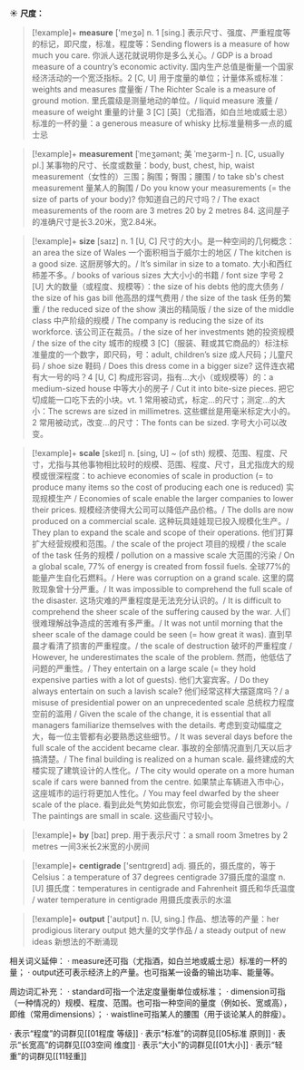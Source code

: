 ☀ <span class="category">**尺度：**</span>
>[!example]+ <span class="vocabulary">**measure**</span> ['meӡə] 
> <span class="definition">n. 1 [sing.] 表示尺寸、强度、严重程度等的标记，即尺度，标准，程度等：</span>Sending flowers is a measure of how much you care. 你派人送花就说明你是多么关心。/ GDP is a broad measure of a country’s economic activity. 国内生产总值是衡量一个国家经济活动的一个宽泛指标。<span class="definition">2 [C, U] 用于度量的单位；计量体系或标准：</span>weights and measures 度量衡 / The Richter Scale is a measure of ground motion. 里氏震级是测量地动的单位。/ liquid measure 液量 / measure of weight 重量的计量 <span class="definition">3 [C] [英]（尤指酒，如白兰地或威士忌）标准的一杯的量：</span>a generous measure of whisky 比标准量稍多一点的威士忌
           
>[!example]+ <span class="vocabulary">**measurement**</span> [ˈmeʒəmənt; 美 ˈmeʒərm-]
> <span class="definition">n. [C, usually pl.] 某事物的尺寸、长度或数量：</span>body, bust, chest, hip, waist measurement（女性的）三围；胸围；臀围；腰围 / to take sb's chest measurement 量某人的胸围 / Do you know your measurements (= the size of parts of your body)? 你知道自己的尺寸吗？/ The exact measurements of the room are 3 metres 20 by 2 metres 84. 这间屋子的准确尺寸是长3.20米，宽2.84米。
           
>[!example]+ <span class="vocabulary">**size**</span> [saɪz] 
> <span class="definition">n. 1 [U, C] 尺寸的大小。是一种空间的几何概念：</span>an area the size of Wales 一个面积相当于威尔士的地区 / The kitchen is a good size. 这厨房够大的。/ It’s similar in size to a tomato. 大小和西红柿差不多。/ books of various sizes 大大小小的书籍 / font size 字号 <span class="definition">2 [U] 大的数量（或程度、规模等）：</span>the size of his debts 他的庞大债务 / the size of his gas bill 他高昂的煤气费用 / the size of the task 任务的繁重 / the reduced size of the show 演出的精简版 / the size of the middle class 中产阶级的规模 / The company is reducing the size of its workforce. 该公司正在裁员。/ the size of her investments 她的投资规模 / the size of the city 城市的规模 <span class="definition">3 [C]（服装、鞋或其它商品的）标注标准量度的一个数字，即尺码，号：</span>adult, children’s size 成人尺码；儿童尺码 / shoe size 鞋码 / Does this dress come in a bigger size? 这件连衣裙有大一号的吗？<span class="definition">4 [U, C] 构成形容词，指有…大小（或规模等）的：</span>a medium-sized house 中等大小的房子 / Cut it into bite-size pieces. 把它切成能一口吃下去的小块。<span class="definition">vt. 1 常用被动式，标定…的尺寸；测定…的大小：</span>The screws are sized in millimetres. 这些螺丝是用毫米标定大小的。<span class="definition">2 常用被动式，改变…的尺寸：</span>The fonts can be sized. 字号大小可以改变。
           
>[!example]+ <span class="vocabulary">**scale**</span> [skeɪl]
> <span class="definition">n. [sing, U] ~ (of sth) 规模、范围、程度、尺寸，尤指与其他事物相比较时的规模、范围、程度、尺寸，且尤指庞大的规模或很深程度：</span>to achieve economies of scale in production (= to produce many items so the cost of producing each one is reduced) 实现规模生产 / Economies of scale enable the larger companies to lower their prices. 规模经济使得大公司可以降低产品价格。/ The dolls are now produced on a commercial scale. 这种玩具娃娃现已投入规模化生产。/ They plan to expand the scale and scope of their operations. 他们打算扩大经营规模和范围。/ the scale of the project 项目的规模 / the scale of the task 任务的规模 / pollution on a massive scale 大范围的污染 / On a global scale, 77% of energy is created from fossil fuels. 全球77%的能量产生自化石燃料。/ Here was corruption on a grand scale. 这里的腐败现象曾十分严重。/ It was impossible to comprehend the full scale of the disaster. 这场灾难的严重程度是无法充分认识的。/ It is difficult to comprehend the sheer scale of the suffering caused by the war. 人们很难理解战争造成的苦难有多严重。/ It was not until morning that the sheer scale of the damage could be seen (= how great it was). 直到早晨才看清了损害的严重程度。/ the scale of destruction 破坏的严重程度 / However, he underestimates the scale of the problem. 然而，他低估了问题的严重性。/ They entertain on a large scale (= they hold expensive parties with a lot of guests). 他们大宴宾客。/ Do they always entertain on such a lavish scale? 他们经常这样大摆筵席吗？/ a misuse of presidential power on an unprecedented scale 总统权力程度空前的滥用 / Given the scale of the change, it is essential that all managers familiarize themselves with the details. 考虑到变动幅度之大，每一位主管都有必要熟悉这些细节。/ It was several days before the full scale of the accident became clear. 事故的全部情况直到几天以后才搞清楚。/ The final building is realized on a human scale. 最终建成的大楼实现了建筑设计的人性化。/ The city would operate on a more human scale if cars were banned from the centre. 如果禁止车辆进入市中心，这座城市的运行将更加人性化。/ You may feel dwarfed by the sheer scale of the place. 看到此处气势如此恢宏，你可能会觉得自己很渺小。/ The paintings are small in scale. 这些画尺寸较小。

>[!example]+ <span class="vocabulary">**by**</span> [baɪ] 
> <span class="definition">prep. 用于表示尺寸：</span>a small room 3metres by 2 metres 一间3米长2米宽的小房间

>[!example]+ <span class="vocabulary">**centigrade**</span> ['sentɪɡreɪd] 
> <span class="definition">adj. 摄氏的，摄氏度的，等于Celsius：</span>a temperature of 37 degrees centigrade 37摄氏度的温度 <span class="definition">n. [U] 摄氏度：</span>temperatures in centigrade and Fahrenheit 摄氏和华氏温度 / water temperature in centigrade 用摄氏度表示的水温

>[!example]+ <span class="vocabulary">**output**</span> ['aʊtpʊt] 
> <span class="definition">n. [U, sing.] 作品、想法等的产量：</span>her prodigious literary output 她大量的文学作品 / a steady output of new ideas 新想法的不断涌现
	
相关词义延伸：
· measure还可指（尤指酒，如白兰地或威士忌）标准的一杯的量；
· output还可表示经济上的产量。也可指某一设备的输出功率、能量等。

周边词汇补充：
· standard可指一个法定度量衡单位或标准；
· dimension可指（一种情况的）规模、程度、范围。也可指一种空间的量度（例如长、宽或高），即维（常用dimensions）；
· waistline可指某人的腰围（用于谈论某人的胖瘦）。

· 表示“程度”的词群见[[01程度 等级]]
· 表示“标准”的词群见[[05标准 原则]]
· 表示“长宽高”的词群见[[03空间 维度]]
· 表示“大小”的词群见[[01大小]]
· 表示“轻重”的词群见[[11轻重]]
